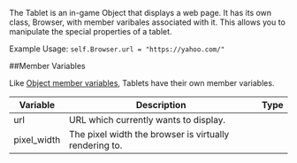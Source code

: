 The Tablet is an in-game Object that displays a web page. It has its own class, Browser, with member varibales associated with it. This allows you to manipulate the special properties of a tablet.

Example Usage: `self.Browser.url = "https://yahoo.com/"`

##Member Variables

Like [Object member variables](object.md#member-variables), Tablets have their own member variables.

Variable | Description | Type
-- | -- | :--
<a class="anchor" id="url"></a>url | URL which currently wants to display. | [<span class="tag str"></span>](types.md)
<a class="anchor" id="pixel_width"></a>pixel_width | The pixel width the browser is virtually rendering to. | [<span class="tag str"></span>](types.md)
